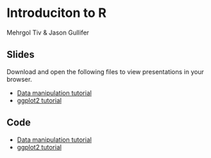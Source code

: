# Introduciton to R

Mehrgol Tiv & Jason Gullifer

## Slides
Download and open the following files to view presentations in your browser.

- [Data manipulation tutorial](data_manipulation.html)
- [ggplot2 tutorial](ggplot_tutorial.html)

## Code
- [Data manipulation tutorial](data_manipulation.R)
- [ggplot2 tutorial](ggplot_tutorial.R)